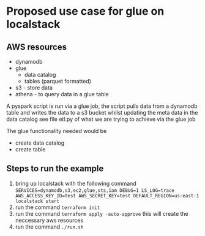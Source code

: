 # Proposed use case for glue on localstack

## AWS resources
* dynamodb
* glue
  * data catalog
  * tables (parquet formatted)
* s3 - store data
* athena - to query data in a glue table

A pyspark script is run via a glue job, the script pulls data from a dynamodb table and writes the data to a s3 bucket whilst updating the meta data in the data catalog see file etl.py of what we are trying to achieve via the glue job

The glue functionality needed would be
- create data catalog
- create table

## Steps to run the example
1. bring up localstack with the following command `SERVICES=dynamodb,s3,ec2,glue,sts,iam DEBUG=1 LS_LOG=trace AWS_ACCESS_KEY_ID=test AWS_SECRET_KEY=test DEFAULT_REGION=us-east-1 localstack start`
2. run the command `terraform init`
3. run the command `terraform apply -auto-approve` this will create the neccessary aws resources
4. run the command `./run.sh`
